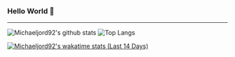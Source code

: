 ### Hello World 👋 

---

![Michaeljord92's github stats](https://github-readme-stats.vercel.app/api?username=michaeljord92&show_icons=true&include_all_commits=true&theme=buefy&count_private=true&custom_title=Github+stats)
![Top Langs](https://github-readme-stats.vercel.app/api/top-langs/?username=michaeljord92&theme=buefy&layout=compact&langs_count=12)

[![Michaeljord92's wakatime stats (Last 14 Days)](https://github-readme-stats.vercel.app/api/wakatime?username=michaeljord92&theme=buefy&layout=compact&custom_title=Wakatime+stats+(Last+14+Days))](https://wakatime.com/@michaeljord92)



<!--  <p align="center"> 
 Visitas no perfil :alien: <br>
 <img alingn="center" src="https://profile-counter.glitch.me/michaeljord92/count.svg" />
 </p> -->



<!--
**michaeljord92/michaeljord92** is a ✨ _special_ ✨ repository because its `README.md` (this file) appears on your GitHub profile.

Here are some ideas to get you started:

- 🔭 I’m currently working on ...
- 🌱 I’m currently learning ...
- 👯 I’m looking to collaborate on ...
- 🤔 I’m looking for help with ...
- 💬 Ask me about ...
- 📫 How to reach me: ...
- 😄 Pronouns: ...
- ⚡ Fun fact: ...
-->
